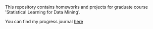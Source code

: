 
This repository contains homeworks and projects for graduate course 'Statistical Learning for Data Mining'.

You can find my progress journal [here](https://bu-ie-582.github.io/fall20-ozanozturk/)
